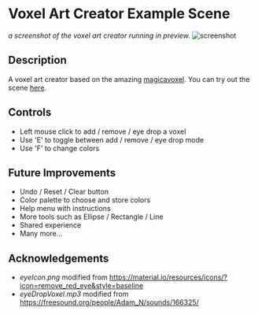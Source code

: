 # Voxel Art Creator Example Scene

_a screenshot of the voxel art creator running in preview._
![screenshot](https://github.com/decentraland-scenes/voxel-art-creator-example-scene/blob/master/screenshots/screenshot.png)

## Description

A voxel art creator based on the amazing [magicavoxel](https://ephtracy.github.io/). You can try out the scene [here](https://play.decentraland.org/?position=-149%2C-146).

## Controls

* Left mouse click to add / remove / eye drop a voxel
* Use 'E' to toggle between add / remove / eye drop mode
* Use 'F' to change colors

## Future Improvements

* Undo / Reset / Clear button
* Color palette to choose and store colors
* Help menu with instructions
* More tools such as Ellipse / Rectangle / Line
* Shared experience
* Many more...

## Acknowledgements

* _eyeIcon.png_ modified from https://material.io/resources/icons/?icon=remove_red_eye&style=baseline
* _eyeDropVoxel.mp3_ modified from https://freesound.org/people/Adam_N/sounds/166325/